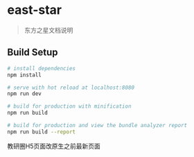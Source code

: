 # east-star

> 东方之星文档说明

## Build Setup

``` bash
# install dependencies
npm install

# serve with hot reload at localhost:8080
npm run dev

# build for production with minification
npm run build

# build for production and view the bundle analyzer report
npm run build --report
```

教研圈H5页面改原生之前最新页面










